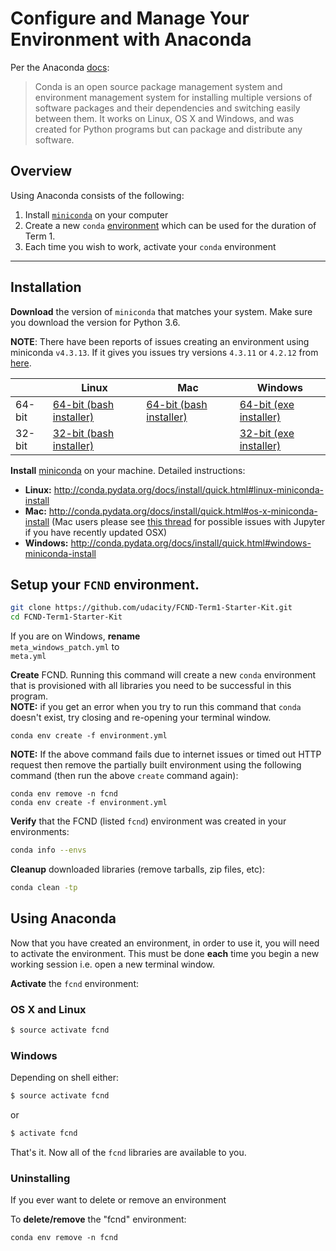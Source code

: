 # Configure and Manage Your Environment with Anaconda

Per the Anaconda [docs](http://conda.pydata.org/docs):

> Conda is an open source package management system and environment management system 
for installing multiple versions of software packages and their dependencies and 
switching easily between them. It works on Linux, OS X and Windows, and was created 
for Python programs but can package and distribute any software.

## Overview
Using Anaconda consists of the following:

1. Install [`miniconda`](http://conda.pydata.org/miniconda.html) on your computer
2. Create a new `conda` [environment](http://conda.pydata.org/docs/using/envs.html) which can be used for the duration of Term 1.
3. Each time you wish to work, activate your `conda` environment

---

## Installation

**Download** the version of `miniconda` that matches your system. Make sure you download the version for Python 3.6.

**NOTE**: There have been reports of issues creating an environment using miniconda `v4.3.13`. If it gives you issues try versions `4.3.11` or `4.2.12` from [here](https://repo.continuum.io/miniconda/).

|        | Linux | Mac | Windows | 
|--------|-------|-----|---------|
| 64-bit | [64-bit (bash installer)][lin64] | [64-bit (bash installer)][mac64] | [64-bit (exe installer)][win64]
| 32-bit | [32-bit (bash installer)][lin32] |  | [32-bit (exe installer)][win32]

[win64]: https://repo.continuum.io/miniconda/Miniconda3-latest-Windows-x86_64.exe
[win32]: https://repo.continuum.io/miniconda/Miniconda3-latest-Windows-x86.exe
[mac64]: https://repo.continuum.io/miniconda/Miniconda3-latest-MacOSX-x86_64.sh
[lin64]: https://repo.continuum.io/miniconda/Miniconda3-latest-Linux-x86_64.sh
[lin32]: https://repo.continuum.io/miniconda/Miniconda3-latest-Linux-x86.sh

**Install** [miniconda](http://conda.pydata.org/miniconda.html) on your machine. Detailed instructions:

- **Linux:** http://conda.pydata.org/docs/install/quick.html#linux-miniconda-install 
- **Mac:** http://conda.pydata.org/docs/install/quick.html#os-x-miniconda-install (Mac users please see [this thread](https://github.com/jupyter/notebook/issues/2438) for possible issues with Jupyter if you have recently updated OSX)
- **Windows:** http://conda.pydata.org/docs/install/quick.html#windows-miniconda-install


## Setup your `FCND` environment. 

```sh
git clone https://github.com/udacity/FCND-Term1-Starter-Kit.git
cd FCND-Term1-Starter-Kit
```

If you are on Windows, **rename**   
`meta_windows_patch.yml` to   
`meta.yml`

**Create** FCND.  Running this command will create a new `conda` environment that is provisioned with all libraries you need to be successful in this program.  
**NOTE:** if you get an error when you try to run this command that `conda` doesn't exist, try closing and re-opening your terminal window.
```
conda env create -f environment.yml
```
**NOTE:** If the above command fails due to internet issues or timed out HTTP request then remove the partially built environment using the following command (then run the above `create` command again):
```
conda env remove -n fcnd
conda env create -f environment.yml
```
**Verify** that the FCND (listed `fcnd`) environment was created in your environments:

```sh
conda info --envs
```

**Cleanup** downloaded libraries (remove tarballs, zip files, etc):

```sh
conda clean -tp
```

## Using Anaconda

Now that you have created an environment, in order to use it, you will need to activate the environment. This must be done **each** time you begin a new working session i.e. open a new terminal window. 

**Activate** the `fcnd` environment:

### OS X and Linux
```sh
$ source activate fcnd
```

### Windows

Depending on shell either:

```sh
$ source activate fcnd
```
or

```sh
$ activate fcnd
```

That's it. Now all of the `fcnd` libraries are available to you.

### Uninstalling

If you ever want to delete or remove an environment 

To **delete/remove** the "fcnd" environment:
```
conda env remove -n fcnd
```
